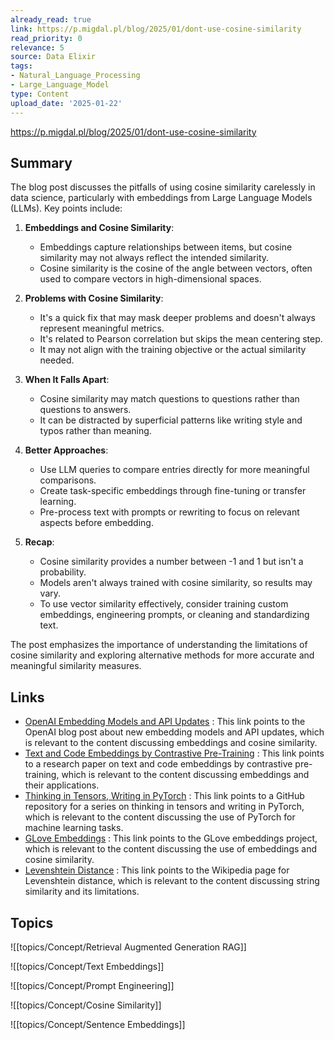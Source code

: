 ```yaml
---
already_read: true
link: https://p.migdal.pl/blog/2025/01/dont-use-cosine-similarity
read_priority: 0
relevance: 5
source: Data Elixir
tags:
- Natural_Language_Processing
- Large_Language_Model
type: Content
upload_date: '2025-01-22'
---
```


https://p.migdal.pl/blog/2025/01/dont-use-cosine-similarity
## Summary

The blog post discusses the pitfalls of using cosine similarity carelessly in data science, particularly with embeddings from Large Language Models (LLMs). Key points include:

1. **Embeddings and Cosine Similarity**:
   - Embeddings capture relationships between items, but cosine similarity may not always reflect the intended similarity.
   - Cosine similarity is the cosine of the angle between vectors, often used to compare vectors in high-dimensional spaces.

2. **Problems with Cosine Similarity**:
   - It's a quick fix that may mask deeper problems and doesn't always represent meaningful metrics.
   - It's related to Pearson correlation but skips the mean centering step.
   - It may not align with the training objective or the actual similarity needed.

3. **When It Falls Apart**:
   - Cosine similarity may match questions to questions rather than questions to answers.
   - It can be distracted by superficial patterns like writing style and typos rather than meaning.

4. **Better Approaches**:
   - Use LLM queries to compare entries directly for more meaningful comparisons.
   - Create task-specific embeddings through fine-tuning or transfer learning.
   - Pre-process text with prompts or rewriting to focus on relevant aspects before embedding.

5. **Recap**:
   - Cosine similarity provides a number between -1 and 1 but isn't a probability.
   - Models aren't always trained with cosine similarity, so results may vary.
   - To use vector similarity effectively, consider training custom embeddings, engineering prompts, or cleaning and standardizing text.

The post emphasizes the importance of understanding the limitations of cosine similarity and exploring alternative methods for more accurate and meaningful similarity measures.
## Links

- [OpenAI Embedding Models and API Updates](https://openai.com/index/new-embedding-models-and-api-updates/) : This link points to the OpenAI blog post about new embedding models and API updates, which is relevant to the content discussing embeddings and cosine similarity.
- [Text and Code Embeddings by Contrastive Pre-Training](https://cdn.openai.com/papers/Text_and_Code_Embeddings_by_Contrastive_Pre_Training.pdf) : This link points to a research paper on text and code embeddings by contrastive pre-training, which is relevant to the content discussing embeddings and their applications.
- [Thinking in Tensors, Writing in PyTorch](https://github.com/stared/thinking-in-tensors-writing-in-pytorch) : This link points to a GitHub repository for a series on thinking in tensors and writing in PyTorch, which is relevant to the content discussing the use of PyTorch for machine learning tasks.
- [GLove Embeddings](https://nlp.stanford.edu/projects/glove/) : This link points to the GLove embeddings project, which is relevant to the content discussing the use of embeddings and cosine similarity.
- [Levenshtein Distance](https://en.wikipedia.org/wiki/Levenshtein_distance) : This link points to the Wikipedia page for Levenshtein distance, which is relevant to the content discussing string similarity and its limitations.

## Topics

![[topics/Concept/Retrieval Augmented Generation RAG]]

![[topics/Concept/Text Embeddings]]

![[topics/Concept/Prompt Engineering]]

![[topics/Concept/Cosine Similarity]]

![[topics/Concept/Sentence Embeddings]]